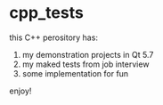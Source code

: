 # cpp_tests
this C++ perository has:
1) my demonstration projects in Qt 5.7
2) my maked tests from job interview
3) some implementation for fun

enjoy!
